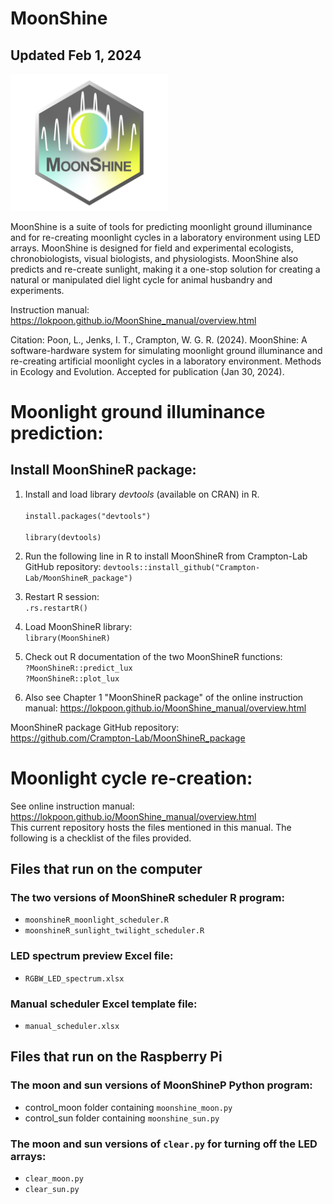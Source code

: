 # MoonShine
## Updated Feb 1, 2024
<img src="/others/moonshine_logo.png" width=50% height=50%>

MoonShine is a suite of tools for predicting moonlight ground illuminance and for re-creating moonlight cycles in a laboratory environment using LED arrays. MoonShine is designed for field and experimental ecologists, chronobiologists, visual biologists, and physiologists. MoonShine also predicts and re-create sunlight, making it a one-stop solution for creating a natural or manipulated diel light cycle for animal husbandry and experiments.

Instruction manual: https://lokpoon.github.io/MoonShine_manual/overview.html

Citation: Poon, L., Jenks, I. T., Crampton, W. G. R. (2024). MoonShine: A software-hardware system for simulating moonlight ground illuminance and re-creating artificial moonlight cycles in a laboratory environment. Methods in Ecology and Evolution. Accepted for publication (Jan 30, 2024).

# Moonlight ground illuminance prediction:
## Install MoonShineR package:
1. Install and load library _devtools_ (available on CRAN) in R.
<br/><br/>
`install.packages("devtools")`
<br/><br/>
`library(devtools)`

2. Run the following line in R to install MoonShineR from Crampton-Lab GitHub repository: 
`devtools::install_github("Crampton-Lab/MoonShineR_package")`
3. Restart R session:  
`.rs.restartR()`
4. Load MoonShineR library:  
`library(MoonShineR)`
5. Check out R documentation of the two MoonShineR functions:  
`?MoonShineR::predict_lux`  
`?MoonShineR::plot_lux`
6. Also see Chapter 1 "MoonShineR package" of the online instruction manual:  https://lokpoon.github.io/MoonShine_manual/overview.html

MoonShineR package GitHub repository:  
https://github.com/Crampton-Lab/MoonShineR_package
# Moonlight cycle re-creation:
See online instruction manual: https://lokpoon.github.io/MoonShine_manual/overview.html  
This current repository hosts the files mentioned in this manual. The following is a checklist of the files provided.
## Files that run on the computer
### The two versions of MoonShineR scheduler R program:
- `moonshineR_moonlight_scheduler.R`
- `moonshineR_sunlight_twilight_scheduler.R`
### LED spectrum preview Excel file:
- `RGBW_LED_spectrum.xlsx`
### Manual scheduler Excel template file:
- `manual_scheduler.xlsx`
## Files that run on the Raspberry Pi
### The moon and sun versions of MoonShineP Python program:
- control_moon folder containing `moonshine_moon.py`
- control_sun folder containing `moonshine_sun.py`
### The moon and sun versions of `clear.py` for turning off the LED arrays:
- `clear_moon.py`
- `clear_sun.py`
